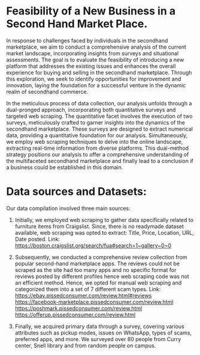 # Feasibility of a New Business in a Second Hand Market Place.
In response to challenges faced by individuals in the secondhand marketplace, 
we aim to conduct a comprehensive analysis of the current market landscape, incorporating insights from surveys and situational assessments. 
The goal is to evaluate the feasibility of introducing a new platform that addresses the existing issues and enhances the overall experience for buying and selling in the secondhand marketplace. 
Through this exploration, we seek to identify opportunities for improvement and innovation, laying the foundation for a successful venture in the dynamic realm of secondhand commerce.

In the meticulous process of data collection, our analysis unfolds through a dual-pronged approach, incorporating both quantitative surveys and targeted web scraping.
The quantitative facet involves the execution of two surveys, meticulously crafted to garner insights into the dynamics of the secondhand marketplace. 
These surveys are designed to extract numerical data, providing a quantitative foundation for our analysis.
Simultaneously, we employ web scraping techniques to delve into the online landscape, extracting real-time information from diverse platforms. 
This dual-method strategy positions our analysis to offer a comprehensive understanding of the multifaceted secondhand marketplace and finally lead to a conclusion if a business could be established in this domain.

# Data sources and Datasets:
Our data compilation involved three main sources:

1.	 Initially, we employed web scraping to gather data specifically related to furniture items from Craigslist. Since, there is no readymade dataset available, web scraping was opted to extract: Title, Price, Location, URL, Date posted.
Link: https://boston.craigslist.org/search/fua#search=1~gallery~0~0

2.	Subsequently, we conducted a comprehensive review collection from popular second-hand marketplace apps. The reviews could not be scraped as the site had too many apps and no specific format for reviews posted by different profiles hence web scraping code was not an efficient method. Hence, we opted for manual web scraping and categorized them into a set of 7 different scam types.
Link: https://ebay.pissedconsumer.com/review.html#reviews
https://facebook-marketplace.pissedconsumer.com/review.html
https://poshmark.pissedconsumer.com/review.html
https://offerup.pissedconsumer.com/review.html

3.	 Finally, we acquired primary data through a survey, covering various attributes such as pickup modes, issues on WhatsApp, types of scams, preferred apps, and more. We surveyed over 80 people from Curry center, Snell library and from random people on campus.




